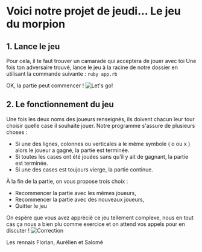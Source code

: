 # Voici notre projet de jeudi... Le jeu du morpion

## 1. Lance le jeu
Pour cela, il te faut trouver un camarade qui acceptera de jouer avec toi
Une fois ton adversaire trouvé, lance le jeu à la racine de notre dossier en utilisant la commande suivante :
<code>ruby app.rb</code>

OK, la partie peut commencer ! 
![Let's go!](https://media.giphy.com/media/9MIwzbUz11clQMmpwV/giphy.gif)

## 2. Le fonctionnement du jeu
Une fois les deux noms des joueurs renseignés, ils doivent chacun leur tour choisir quelle case il souhaite jouer. Notre programme s'assure de plusieurs choses :
- Si une des lignes, colonnes ou verticales a le même symbole ( o ou x ) alors le joueur a gagné, la partie est terminée.
- Si toutes les cases ont été jouées sans qu'il y ait de gagnant, la partie est terminée.
- Si une des cases est toujours vierge, la partie continue. 

À la fin de la partie, on vous propose trois choix : 
- Recommencer la partie avec les mêmes joueurs, 
- Recommencer la partie avec des nouveaux joueurs, 
- Quitter le jeu

On espère que vous avez apprécié ce jeu tellement complexe, nous en tout cas ça nous a bien plu comme exercice et on attend vos appels pour en discuter ! 
![Correction](https://media.giphy.com/media/l0MYMBbfYUhX8GJhu/giphy.gif)

Les rennais Florian, Aurélien et Salomé
